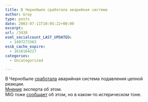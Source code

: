 ```yaml
---
title: В Чернобыле сработала аварийная система
author: Gray
type: posts
date: 2003-07-11T10:05:22+00:00
excerpt:
url: /3430
esml_socialcount_LAST_UPDATED:
  - 1497273363
essb_cache_expire:
  - 1616164227
categories:
  - Uncategorized

---
```








В Чернобыле <a href="http://www.obozrevatel.com.ua/news/23/89471.html" target="_blank">сработала</a> аварийная система подавления цепной реакции.  
<a href="http://www.obozrevatel.com.ua/news/23/89495.html" target="_blank">Мнение</a> эксперта об этом.  
MIG тоже <a href="http://www.mignews.com.ua/events/ukraine/87605.html" target="_blank">сообщает</a> об этом, но в каком-то истерическом тоне.